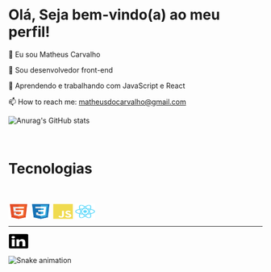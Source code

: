 
# Olá, Seja bem-vindo(a) ao meu perfil!

👋 Eu sou Matheus Carvalho

🔭 Sou desenvolvedor front-end

🌱 Aprendendo e trabalhando com JavaScript e React

📫 How to reach me: matheusdocarvalho@gmail.com

![Anurag's GitHub stats](https://github-readme-stats.vercel.app/api?username=matheusscarvalho1&show_icons=true&theme=transparent)

<br>

# Tecnologias
<div style="display: inline_block">
<br><br>
  <img align="center" alt="HTML" height="30" width="40" src="https://raw.githubusercontent.com/devicons/devicon/master/icons/html5/html5-original.svg">
  <img align="center" alt="CSS" height="30" width="40" src="https://raw.githubusercontent.com/devicons/devicon/master/icons/css3/css3-original.svg">
  <img align="center" alt="Js" height="30" width="40" src="https://raw.githubusercontent.com/devicons/devicon/master/icons/javascript/javascript-plain.svg">
  <img align="center" alt="React" height="30" width="40" src="https://raw.githubusercontent.com/devicons/devicon/master/icons/react/react-original.svg">
<hr>
  <a href="https://www.linkedin.com/in/matheusscarvalho/"><img align="center" alt="Linkedin" height="30" width="40" src="https://raw.githubusercontent.com/devicons/devicon/master/icons/linkedin/linkedin-plain.svg"></a>
</div>


![Snake animation](https://github.com/matheusscarvalho1/matheusscarvalho1/blob/output/github-contribution-grid-snake.svg)

